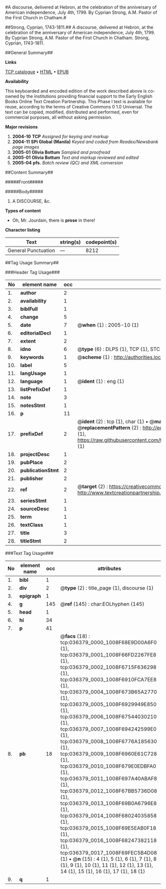 #A discourse, delivered at Hebron, at the celebration of the anniversary of American independence, July 4th, 1799. By Cyprian Strong, A.M. Pastor of the First Church in Chatham.#

##Strong, Cyprian, 1743-1811.##
A discourse, delivered at Hebron, at the celebration of the anniversary of American independence, July 4th, 1799. By Cyprian Strong, A.M. Pastor of the First Church in Chatham.
Strong, Cyprian, 1743-1811.

##General Summary##

**Links**

[TCP catalogue](http://www.ota.ox.ac.uk/tcp/)  • 
[HTML](http://tei.it.ox.ac.uk/tcp/Texts-HTML/free/N27/N27288.html)  • 
[EPUB](http://tei.it.ox.ac.uk/tcp/Texts-EPUB/free/N27/N27288.epub)

**Availability**

This keyboarded and encoded edition of the
	       work described above is co-owned by the institutions
	       providing financial support to the Early English Books
	       Online Text Creation Partnership. This Phase I text is
	       available for reuse, according to the terms of Creative
	       Commons 0 1.0 Universal. The text can be copied,
	       modified, distributed and performed, even for
	       commercial purposes, all without asking permission.

**Major revisions**

1. __2004-10__ __TCP__ *Assigned for keying and markup*
1. __2004-11__ __SPi Global (Manila)__ *Keyed and coded from Readex/Newsbank page images*
1. __2005-01__ __Olivia Bottum__ *Sampled and proofread*
1. __2005-01__ __Olivia Bottum__ *Text and markup reviewed and edited*
1. __2005-04__ __pfs.__ *Batch review (QC) and XML conversion*

##Content Summary##

#####Front#####

#####Body#####

1. A DISCOURSE, &c.

**Types of content**

  * Oh, Mr. Jourdain, there is **prose** in there!

**Character listing**


|Text|string(s)|codepoint(s)|
|---|---|---|
|General Punctuation|—|8212|

##Tag Usage Summary##

###Header Tag Usage###

|No|element name|occ|attributes|
|---|---|---|---|
|1.|__author__|2||
|2.|__availability__|1||
|3.|__biblFull__|1||
|4.|__change__|5||
|5.|__date__|7| @__when__ (1) : 2005-10 (1)|
|6.|__editorialDecl__|1||
|7.|__extent__|2||
|8.|__idno__|6| @__type__ (6) : DLPS (1), TCP (1), STC (1), NOTIS (1), IMAGE-SET (1), EVANS-CITATION (1)|
|9.|__keywords__|1| @__scheme__ (1) : http://authorities.loc.gov/ (1)|
|10.|__label__|5||
|11.|__langUsage__|1||
|12.|__language__|1| @__ident__ (1) : eng (1)|
|13.|__listPrefixDef__|1||
|14.|__note__|3||
|15.|__notesStmt__|1||
|16.|__p__|11||
|17.|__prefixDef__|2| @__ident__ (2) : tcp (1), char (1)  •  @__matchPattern__ (2) : ([0-9\-]+):([0-9IVX]+) (1), (.+) (1)  •  @__replacementPattern__ (2) : http://eebo.chadwyck.com/downloadtiff?vid=$1&page=$2 (1), https://raw.githubusercontent.com/textcreationpartnership/Texts/master/tcpchars.xml#$1 (1)|
|18.|__projectDesc__|1||
|19.|__pubPlace__|2||
|20.|__publicationStmt__|2||
|21.|__publisher__|2||
|22.|__ref__|2| @__target__ (2) : https://creativecommons.org/publicdomain/zero/1.0/ (1), http://www.textcreationpartnership.org/docs/. (1)|
|23.|__seriesStmt__|1||
|24.|__sourceDesc__|1||
|25.|__term__|1||
|26.|__textClass__|1||
|27.|__title__|3||
|28.|__titleStmt__|2||


###Text Tag Usage###

|No|element name|occ|attributes|
|---|---|---|---|
|1.|__bibl__|1||
|2.|__div__|2| @__type__ (2) : title_page (1), discourse (1)|
|3.|__epigraph__|1||
|4.|__g__|145| @__ref__ (145) : char:EOLhyphen (145)|
|5.|__head__|1||
|6.|__hi__|34||
|7.|__p__|41||
|8.|__pb__|18| @__facs__ (18) : tcp:036379_0000_1008F68E9D00A6F0 (1), tcp:036379_0001_1008F66FD2267FE8 (1), tcp:036379_0002_1008F6715F636298 (1), tcp:036379_0003_1008F6910FCA7EE8 (1), tcp:036379_0004_1008F673B65A2770 (1), tcp:036379_0005_1008F6929949E850 (1), tcp:036379_0006_1008F67544030210 (1), tcp:036379_0007_1008F694242599E0 (1), tcp:036379_0008_1008F6776A185630 (1), tcp:036379_0009_1008F6960E61C728 (1), tcp:036379_0010_1008F679E0EDBFA0 (1), tcp:036379_0011_1008F697A40ABAF8 (1), tcp:036379_0012_1008F67BB5736D08 (1), tcp:036379_0013_1008F69B0A6796E8 (1), tcp:036379_0014_1008F68024035858 (1), tcp:036379_0015_1008F69E5EAB0F18 (1), tcp:036379_0016_1008F68247382118 (1), tcp:036379_0017_1008F69FEC5B4D08 (1)  •  @__n__ (15) : 4 (1), 5 (1), 6 (1), 7 (1), 8 (1), 9 (1), 10 (1), 11 (1), 12 (1), 13 (1), 14 (1), 15 (1), 16 (1), 17 (1), 18 (1)|
|9.|__q__|1||

